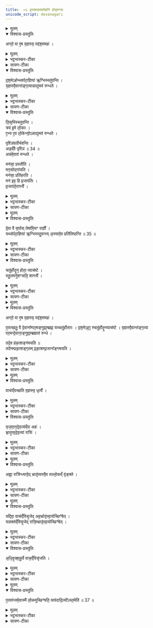```yaml
---
title:  ०६ द्वादशाहदशमेहनि होतृमन्त्राः
unicode_script: devanagari
---
```



<details><summary>मूलम्</summary>

अन्तो॒ वा ए॒ष य॒ज्ञस्य॑ ।
यद्द॑श॒ममहः॑ ।
द॒श॒मेऽह᳚न्थ्सर्परा॒ज्ञिया॑ ऋ॒ग्भिस्स्तु॑वन्ति ।
य॒ज्ञस्यै॒वान्त॑ङ्ग॒त्वा ।
अ॒न्नाद्य॒मव॑ रुन्धते ।
</details>

<details open><summary>विश्वास-प्रस्तुतिः</summary>

अन्तो॒ वा ए॒ष य॒ज्ञस्य॒ यद्द॑श॒ममहः॑ ।  
</details>

<details><summary>मूलम्</summary>

अन्तो॒ वा ए॒ष य॒ज्ञस्य॒ यद्द॑श॒ममहः॑ ।  
</details>

<details><summary>भट्टभास्कर-टीका</summary>

1 अन्तो वा इत्यादि ॥ दशरात्रस्य प्राधान्यादेवमुक्तम् । इदं चतुर्होतृस्तुतिप्रसंगेनोच्यते ।
</details>

<details><summary>सायण-टीका</summary>

पञ्चमे प्रतिग्रह-मन्त्रा व्याख्याताः । षष्ठे द्वादशाह-भाग-गतस्य दश-रात्रस्य दशमेऽहनि होतृ-मन्त्रान् विधित्सुर्-आदौ तावत् सर्प-राज्ञीभिर्-ऋग्भिः स्तुतिं विधत्ते -

> अन्तो वा एष यज्ञस्य। यद्-दशमम्-अहः । दशमेऽहन्त्सर्पराज्ञिया ऋग्भिः स्तुवन्ति । यज्ञस्यैव अन्तं गत्वा। अन्नाद्यम् अवरुन्धते, इति ।

यद्यपि दशमाद्-अह्नः ऊर्ध्व-भावि-उदयनीयाख्यम्-अहः द्वादशाह-यज्ञस्य अन्तः, तथापि उपान्त्यत्वाद्-अन्तत्वोपचारः ।
</details>


<details open><summary>विश्वास-प्रस्तुतिः</summary>

द॒श॒मेऽह᳚न्थ्सर्परा॒ज्ञिया॑ ऋ॒ग्भिस्स्तु॑वन्ति ।  
य॒ज्ञस्यै॒वान्त॑ङ्ग॒त्वान्नाद्य॒मव॑ रुन्धते ।
</details>

<details><summary>मूलम्</summary>

द॒श॒मेऽह᳚न्थ्सर्परा॒ज्ञिया॑ ऋ॒ग्भिस्स्तु॑वन्ति ।  
य॒ज्ञस्यै॒वान्त॑ङ्ग॒त्वान्नाद्य॒मव॑ रुन्धते ।
</details>

<details><summary>भट्टभास्कर-टीका</summary>

सर्पराज्ञिया ऋचः 'आयं गौः पृश्निरक्रमीत्' इत्याद्याः । पौष्कल्येन यज्ञनिर्वृत्या अन्नादनसामर्थ्यमवरुन्धते ।
</details>

<details><summary>सायण-टीका</summary>

सर्प-राज्ञी भूमिः, तस्याः संबन्धिन्यः ऋचः “भूमिर्भूम्ना" इत्याद्यास्ताभिः स्तुतौ सत्यां द्वादशाह-यज्ञस्यान्तं प्राप्य समीचीनमन्नं प्राप्नोति । तस्यामृचि "अग्निमन्नाद्यायाऽऽदधे" इत्याम्नानात् ।
</details>

<details open><summary>विश्वास-प्रस्तुतिः</summary>

ति॒सृभि॑स्स्तुवन्ति ।  
त्रय॑ इ॒मे लो॒काः ।  
ए॒भ्य ए॒व लो॒केभ्यो॒ऽन्नाद्य॒मव॑ रुन्धते ।  

पृश्ञि॑वतीर्भवन्ति ।  
अन्न॒व्ँवै पृश्ञि॑ ॥ 34 ॥  
अन्न॑मे॒वाव॑ रुन्धते ।  

मन॑सा॒ प्रस्तौ॑ति ।  
मन॒सोद्गा॑यति ।  
मन॑सा॒ प्रति॑हरति ।  
मन॑ इव॒ हि प्र॒जाप॑तिः ।  
प्र॒जाप॑ते॒राप्त्यै᳚ ।
</details>

<details><summary>मूलम्</summary>

ति॒सृभि॑स्स्तुवन्ति ।  
त्रय॑ इ॒मे लो॒काः ।  
ए॒भ्य ए॒व लो॒केभ्यो॒ऽन्नाद्य॒मव॑ रुन्धते ।  

पृश्ञि॑वतीर्भवन्ति ।  
अन्न॒व्ँवै पृश्ञि॑ ॥ 34 ॥  
अन्न॑मे॒वाव॑ रुन्धते ।  

मन॑सा॒ प्रस्तौ॑ति ।  
मन॒सोद्गा॑यति ।  
मन॑सा॒ प्रति॑हरति ।  
मन॑ इव॒ हि प्र॒जाप॑तिः ।  
प्र॒जाप॑ते॒राप्त्यै᳚ ।
</details>

<details><summary>भट्टभास्कर-टीका</summary>

तिसृभिरित्यादि । गतम् । प्रस्तावोद्गीथप्रतिहाराणां मानसत्वादव्यक्तत्वेन मनस्सदृशस्य प्रजापतेराप्त्यै भवति ॥
</details>

<details><summary>सायण-टीका</summary>

ऋक्-संख्यां विधत्ते-

> तिसृभिः स्तुवन्ति ।  
> त्रय इमे लोकाः ।  
> एभ्य एव लोकेभ्योऽन्नाद्यम् अवरुन्धते ।  
> पृश्निमतीर् भवन्ति ।  
> अन्नं वै पृश्नि॑ (१) ।  
> अन्नम् एवावरुन्धते, इति ।

पृश्नि-शब्दः आसु-ऋक्षु विद्यते इति पृश्नि-वत्यः । अन्नस्य श्वेत-वर्णत्वात् पृश्नि-शब्द-वाच्यत्वम् ।

आसु-ऋक्षु गान-वेलायां प्रस्तावोद्गीथ-प्रतिहार-भागेषु मानस-गानं विधत्ते-

> मनसा प्रस्तौति ।  
> मनसा उद्गायति ।  
> मनसा प्रतिहरति ।  
> मन इव हि प्रजापतिः ।  
> प्रजापतेर्-आप्त्यै, इति ।

जगत्-सृष्टेः पूर्वम् अव्यक्त-रूपत्वात् प्रजापतेर्-मनः-साम्यम् ।
</details>


<details><summary>मूलम्</summary>

दे॒वा वै स॒र्पाः ।
तेषा॑मि॒यꣳ राज्ञी᳚ ।
यथ्स॑र्परा॒ज्ञिया॑ ऋ॒ग्भिस्स्तु॒वन्ति॑ ।
अ॒स्यामे॒व प्रति॑तिष्ठन्ति ॥ 35 ॥  
</details>

<details open><summary>विश्वास-प्रस्तुतिः</summary>

दे॒वा वै स॒र्पास् तेषा॑मि॒यꣳ राज्ञी᳚ ।  
यथ्स॑र्परा॒ज्ञिया॑ ऋ॒ग्भिस्स्तु॒वन्त्य् अ॒स्यामे॒व प्रति॑तिष्ठन्ति ॥ 35 ॥  
</details>

<details><summary>मूलम्</summary>

दे॒वा वै स॒र्पास् तेषा॑मि॒यꣳ राज्ञी᳚ ।  
यथ्स॑र्परा॒ज्ञिया॑ ऋ॒ग्भिस्स्तु॒वन्त्य् अ॒स्यामे॒व प्रति॑तिष्ठन्ति ॥ 35 ॥  
</details>

<details><summary>भट्टभास्कर-टीका</summary>

2 देवो वा इत्यादि ॥ देववत्पूज्याः सर्पाः । यद्वा - सर्पशीला जङ्गमाः, हे स्थावरेभ्यः पूज्यत्वाद्देवाः । तेषामियं पृथ्वी राज्ञी धारणपोषणादिना स्वामिनी । उक्तं च - 'यद्वा अस्यां किं चार्चन्ति यदानृचुस्तेनेयं सर्पराज्ञी' इत्यादि ।
</details>

<details><summary>सायण-टीका</summary>

ऋचां सर्प-राज्ञी-संवन्धं प्रशंसति -

> देवा वै सर्पाः ।  
> तेषाम् इयं राज्ञी ।  
> यत् सर्प-राज्ञिया ऋग्भिः स्तुवन्ति ।  
> अस्यामेव प्रतितिष्ठन्ति (२), इति ।

सर्पन्ति गच्छन्ति इति देवाः सर्पाः, तेषां सर्पाणां देवानां राज्ञी भूमिः । भूमौ हि सर्पणं सु-शकम् । अतः तदीयाभिर्-ऋग्भिः स्तुतौ भूम्यां प्रतिष्ठा भवति ।
</details>

<details open><summary>विश्वास-प्रस्तुतिः</summary>

चतु॑र्होतॄ॒न्॒ होता॒ व्याच॑ष्टे ।   
स्तु॒तमनु॑शꣳसति॒ शान्त्यै᳚ ।
</details>

<details><summary>मूलम्</summary>

चतु॑र्होतॄ॒न्॒ होता॒ व्याच॑ष्टे ।   
स्तु॒तमनु॑शꣳसति॒ शान्त्यै᳚ ।
</details>

<details><summary>भट्टभास्कर-टीका</summary>

चतुर्होतॄनिति 'चितिस्स्रुक्' इत्याद्यान् पञ्चानुवाकान् । स्तुत्यनन्तरं मनसा 'आयं गौः' इत्याद्याश्शंसति । शान्त्यर्थं भवति ।
</details>

<details><summary>सायण-टीका</summary>

यथोक्तस्तुतेरूर्ध्वं होतृ-मन्त्र-पाठं विधत्ते-

> चतुर्होतॄन् होता व्याचष्टे । स्तुतम् अनुशंसति शान्त्यै, इति ।

स्तोत्रानुभावि-शंसनेन देवाः शान्ता अनुग्रहकरा भवन्ति ।
</details>

<details><summary>मूलम्</summary>

अन्तो॒ वा ए॒ष य॒ज्ञस्य॑ ।
यद्द॑श॒ममहः॑ ।
ए॒तत्खलु॒ वै दे॒वाना᳚म्पर॒मङ्गुह्य॒म्ब्रह्म॑ ।
यच्चतु॑र्होतारः ।
द॒श॒मेऽह॒ꣵ॒ श्चतु॑र्होतॄ॒न्व्याच॑ष्टे ।
य॒ज्ञस्यै॒वान्त॑ङ्ग॒त्वा ।
प॒र॒मन्दे॒वाना॒ङ्गुह्य॒म्ब्रह्माव॑ रुन्धे ।
तदे॒व प्र॑का॒शङ्ग॑मयति ॥ 36 ॥  
तदे॑नम्प्रका॒शङ्ग॒तम् ।
प्र॒का॒शम्प्र॒जाना᳚ङ्गमयति ।
</details>

<details open><summary>विश्वास-प्रस्तुतिः</summary>

अन्तो॒ वा ए॒ष य॒ज्ञस्य॒ यद्द॑श॒ममहः॑ ।  

ए॒तत्खलु॒ वै दे॒वाना᳚म्पर॒मङ्गुह्य॒म्ब्रह्म॒ यच्चतु॑र्होतारः ।
द॒श॒मेऽह॒ꣵ॒ श्चतु॑र्होतॄ॒न्व्याच॑ष्टे ।
य॒ज्ञस्यै॒वान्त॑ङ्ग॒त्वा पर॒मन्दे॒वाना॒ङ्गुह्य॒म्ब्रह्माव॑ रुन्धे ।  

तदे॒व प्र॑का॒शङ्ग॑मयति ॥   
तदे॑नम्प्रका॒शङ्ग॒तम् प्र॒का॒शम्प्र॒जाना᳚ङ्गमयति ।
</details>

<details><summary>मूलम्</summary>

अन्तो॒ वा ए॒ष य॒ज्ञस्य॒ यद्द॑श॒ममहः॑ ।  

ए॒तत्खलु॒ वै दे॒वाना᳚म्पर॒मङ्गुह्य॒म्ब्रह्म॒ यच्चतु॑र्होतारः ।
द॒श॒मेऽह॒ꣵ॒ श्चतु॑र्होतॄ॒न्व्याच॑ष्टे ।
य॒ज्ञस्यै॒वान्त॑ङ्ग॒त्वा पर॒मन्दे॒वाना॒ङ्गुह्य॒म्ब्रह्माव॑ रुन्धे ।  

तदे॒व प्र॑का॒शङ्ग॑मयति ॥   
तदे॑नम्प्रका॒शङ्ग॒तम् प्र॒का॒शम्प्र॒जाना᳚ङ्गमयति ।
</details>

<details><summary>भट्टभास्कर-टीका</summary>

अन्तो वा इत्यादि । गतम् ॥
</details>

<details><summary>सायण-टीका</summary>

अहर्-विशेष-मन्त्र-विशेषयोः संबन्धं प्रशंसति-

> अन्तो वा एषः यज्ञस्य । यद्दशममहः । एतत् खलु वै देवानां परमं गुह्यं ब्रह्म । यच्-चतुर्होतारः । द॒शमेऽहंश्चतुर्होतॄन्व्याच॑ष्टे । यज्ञस्यैवान्तं गत्वा परमं देवानां गुह्यं ब्रह्मावरुन्धे । तदेव प्रकाशं गमयति ( ३ ) । तदेनं प्रकाशं गतम् । प्रकाशं प्रजानां गमयति, इति ।

प्रथमानुवाकोक्तवत् व्याख्येयम् ।
</details>


<details><summary>मूलम्</summary>

वाच॑य्ँयच्छति ।
य॒ज्ञस्य॒ धृत्यै᳚ ।
</details>

<details open><summary>विश्वास-प्रस्तुतिः</summary>

वाच॑य्ँयच्छति य॒ज्ञस्य॒ धृत्यै᳚ ।
</details>

<details><summary>मूलम्</summary>

वाच॑य्ँयच्छति य॒ज्ञस्य॒ धृत्यै᳚ ।
</details>

<details><summary>भट्टभास्कर-टीका</summary>

3 वाचं यच्छतीति ॥ स्तोत्रशस्त्रसमाप्तौ वाचं यच्छति बहिर्वाचो वृत्तिं नियच्छति निवर्तयति । तद्यज्ञस्यैव धृत्यै भवति ॥
</details>

<details><summary>सायण-टीका</summary>

यदुक्तं सूत्र-कारेण - "औदुम्बरीं परिष्वज्योदरैः उपस्पृशन्तः वाग्यतास्तिष्ठन्ति" इति । तदेतद् विधत्ते-

> वाचं यच्छति । यज्ञस्य धृत्यै, इति ।

यदप्यन्यत् सूत्र-कारेणोक्तम् - "भूर्भुवः सुवर् इत्यह्ना रात्रिं ध्यात्वाऽधिवृक्षसूर्ये सुब्रह्मण्यया वाचं विसृजेत्" इति ।
</details>


<details open><summary>विश्वास-प्रस्तुतिः</summary>

य॒ज॒मा॒न॒दे॒व॒त्य॑व्ँवा अहः॑ ।  
भ्रा॒तृ॒व्य॒दे॒व॒त्या॑ रात्रिः॑ ।  
</details>

<details><summary>मूलम्</summary>

य॒ज॒मा॒न॒दे॒व॒त्य॑व्ँवा अहः॑ ।  
भ्रा॒तृ॒व्य॒दे॒व॒त्या॑ रात्रिः॑ ।  
</details>

<details><summary>भट्टभास्कर-टीका</summary>

4 यजमानदेवत्यं वा इति ॥ प्रकाशवत्तया तत्सामान्यात् । विपर्ययाद्रात्रिः भ्रातृव्यदेवत्या । छन्नं हि भ्रातृव्या अपकुर्वन्ति ।
</details>

<details><summary>सायण-टीका</summary>

तत्र ध्यान-वाग्-विसर्जने क्रमेण विधत्ते -

> यजमान-देवत्यं वा अहः ।  
> भ्रातृव्य-देवत्या रात्रिः ।  
> अह्ना रात्रिं ध्यायेत् ।  
> भ्रातृव्यस्यैव तल्लोकं वृङ्क्ते ।  
> यद्दिवा वाचं विसृजेत् ।  
> अहर्भ्रातृव्यायोच्छिंषेत् ।  
> यन्नक्तं विसृजेत् ।  
> रात्रिं भ्रातृव्यायोच्छिंषेत् ।  
> अधि-वृक्ष-सूर्ये वाचं विसृजति ।  
> एतावन्तमेवास्मै लोकमुच्छिंषति ।  
> यावदादित्यो ऽस्तमेति (४), इति ॥

पृश्नि तिष्ठन्ति गमयति शिंषेत्पञ्च च ॥

इति कृष्ण-यजुर्वेदीय-तैत्तिरीय-ब्राह्मणे द्वितीयाष्टके द्वितीयाध्याये षष्ठोऽनुवाकः ॥ ६ ॥

अहर्यथा प्रकाशं करोति तथा यजमानो देवताभ्यो हविः प्रकाशयतीति अह्नो यजमानो देवता । "पाप्मा भ्रातृव्यः" इति श्रुत्यन्तरात् पाप्मनश्च देव-हवि-विरोधात् रात्रेश्च प्रकाश-राहित्यात् रात्रेर्भ्रातृव्यो देवता ।
</details>


<details><summary>मूलम्</summary>

अह्ना॒ रात्रि॑न्ध्यायेत् ।
भ्रातृ॑व्यस्यै॒व तल्लो॒कव्ँ वृ॑ङ्क्ते ।
</details>

<details open><summary>विश्वास-प्रस्तुतिः</summary>

अह्ना॒ रात्रि॑न्ध्याये॒द् भ्रातृ॑व्यस्यै॒व तल्लो॒कव्ँ वृ॑ङ्क्ते ।
</details>

<details><summary>मूलम्</summary>

अह्ना॒ रात्रि॑न्ध्याये॒द् भ्रातृ॑व्यस्यै॒व तल्लो॒कव्ँ वृ॑ङ्क्ते ।
</details>

<details><summary>भट्टभास्कर-टीका</summary>

अह्ना अहस्त्वेनाह्नो रूपेण रात्रिं ध्यायेत् । ततो रात्र्यभावात् भ्रातृव्यस्य लोकं स्थानं वृङ्क्ते वर्जयति ।
</details>

<details><summary>सायण-टीका</summary>

एवं सत्यहोरूपेण रात्रेर्यद्ध्यानं तेन रात्रिस्वरूपं भ्रातृव्यस्य तल्लोकवर्जितं भवति । 
</details>

<details><summary>मूलम्</summary>

यद्दिवा॒ वाच॑व्ँविसृ॒जेत् ।
अह॒र्भ्रातृ॑व्या॒योच्छिꣳ॑षेत् ।
यन्नक्त॑व्ँविसृ॒जेत् ।
रात्रि॒म्भ्रातृ॑व्या॒योच्छिꣳ॑षेत् ।
</details>

<details open><summary>विश्वास-प्रस्तुतिः</summary>

यद्दिवा॒ वाच॑व्ँविसृ॒जेद् अह॒र्भ्रातृ॑व्या॒योच्छिꣳ॑षेत् ।  
यन्नक्त॑व्ँविसृ॒जेद् रात्रि॒म्भ्रातृ॑व्या॒योच्छिꣳ॑षेत् ।
</details>

<details><summary>मूलम्</summary>

यद्दिवा॒ वाच॑व्ँविसृ॒जेद् अह॒र्भ्रातृ॑व्या॒योच्छिꣳ॑षेत् ।  
यन्नक्त॑व्ँविसृ॒जेद् रात्रि॒म्भ्रातृ॑व्या॒योच्छिꣳ॑षेत् ।
</details>

<details><summary>भट्टभास्कर-टीका</summary>

यद्दिवेत्यादि । यद्यह्नि वाचं विसृजेत् वागव्याजेनाहरनेन त्यक्तमिति भ्रातृव्यायाहरुच्छिंषेत् उच्छिष्टमिव त्यजेत् जह्यात्, रात्रौ चेत् रात्रिमुच्छिंषेत् भ्रातृव्याय । द्विविकरणत्वेन श्नंश्च ॥
</details>

<details><summary>सायण-टीका</summary>

दिवा रात्रौ वा वाग्विसर्गे स कालो भ्रातृव्यायावशेषितः स्यात् । 
</details>

<details open><summary>विश्वास-प्रस्तुतिः</summary>

अ॒धि॒वृ॒ख्ष॒सू॒र्ये वाच॒व्ँविसृ॑जति ।
</details>

<details><summary>मूलम्</summary>

अ॒धि॒वृ॒ख्ष॒सू॒र्ये वाच॒व्ँविसृ॑जति ।
</details>

<details><summary>भट्टभास्कर-टीका</summary>

5 अधिवृक्षसूर्य इति ॥ सूर्यकार्य आतपस्सूर्यशब्देनोच्यते । वृक्षस्योपर्यातपस्तिष्ठति यस्मिन् काले न भूम्यां सोऽधिवृक्षसूर्यः । तिष्ठद्गुप्रभृतित्वेन अव्ययीभावे समासान्तोदात्तत्वम् ।
</details>

<details><summary>सायण-टीका</summary>

अतस्तत्परिहारायाधिवृक्षसूर्ये वाचं विसृजेत् । सूर्यशब्देनाऽऽतप उपलक्ष्यते । 
</details>


<details><summary>मूलम्</summary>

ए॒ताव॑न्तमे॒वास्मै॑ लो॒कमुच्छिꣳ॑षति ।
याव॑दादि॒त्यो᳚ऽस्त॒मेति॑ ॥ 37 ॥  
</details>

<details open><summary>विश्वास-प्रस्तुतिः</summary>

ए॒ताव॑न्तमे॒वास्मै॑ लो॒कमुच्छिꣳ॑षति॒ याव॑दादि॒त्यो᳚ऽस्त॒मेति॑ ॥ 37 ॥  
</details>

<details><summary>मूलम्</summary>

ए॒ताव॑न्तमे॒वास्मै॑ लो॒कमुच्छिꣳ॑षति॒ याव॑दादि॒त्यो᳚ऽस्त॒मेति॑ ॥ 37 ॥  
</details>

<details><summary>भट्टभास्कर-टीका</summary>

एतावन्तमिति । ततःप्रभृति यावदादित्योऽस्तमेति एतावन्तमेव लोकं स्थानं एतत्तुल्यमतिसंकुचितं स्थानमुच्छिंषेत् उच्छेषयति अस्यै भ्रातृव्याय सर्वमन्यदपहरतीति ॥

इति तैत्तिरीयब्राह्मणे द्वितीयाष्टके द्वितीयप्रपाठके षष्ठोऽनुवाकः ॥  
</details>

<details><summary>सायण-टीका</summary>

स च आतपो भूमिं परित्यज्य वृक्षम् अधिरुह्य तत्-अग्र एव यदा दृश्यते तदा वाक्-विसर्गे सति, ततः आरभ्य अस्तमयात् अवक् एतावन्तम् अल्पम् एव कालम् अस्मै भ्रातृव्याय अवशेषयति ॥

इति श्रीमत्-सायणाचार्य-विरचिते माधवीये वेदार्थ-प्रकाशे कृष्ण-यजुर्वेदीय-तैत्तिरीय-ब्राह्मण-भाष्ये द्वितीय-काण्डे द्वितीय-प्रपाठके षष्ठोऽनुवाकः ॥ ६ ॥
</details>
